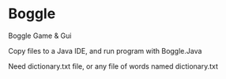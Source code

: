 # Boggle
Boggle Game &amp; Gui

Copy files to a Java IDE, and run program with Boggle.Java

Need dictionary.txt file, or any file of words named dictionary.txt
